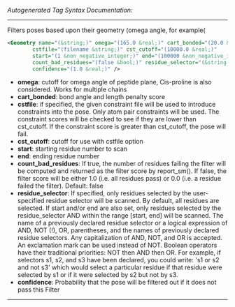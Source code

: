 <!-- THIS IS AN AUTOGENERATED FILE: Don't edit it directly, instead change the schema definition in the code itself. -->

_Autogenerated Tag Syntax Documentation:_

---
Filters poses based upon their geometry (omega angle, for example(

```xml
<Geometry name="(&string;)" omega="(165.0 &real;)" cart_bonded="(20.0 &real;)"
        cstfile="(filename &string;)" cst_cutoff="(10000.0 &real;)"
        start="(1 &non_negative_integer;)" end="(100000 &non_negative_integer;)"
        count_bad_residues="(false &bool;)" residue_selector="(&string;)"
        confidence="(1.0 &real;)" />
```

-   **omega**: cutoff for omega angle of peptide plane, Cis-proline is also considered. Works for multiple chains
-   **cart_bonded**: bond angle and length penalty score
-   **cstfile**: if specified, the given constraint file will be used to introduce constraints into the pose. Only atom pair constraints will be used. The constraint scores will be checked to see if they are lower than cst_cutoff. If the constraint score is greater than cst_cutoff, the pose will fail.
-   **cst_cutoff**: cutoff for use with cstfile option
-   **start**: starting residue number to scan
-   **end**: ending residue number
-   **count_bad_residues**: If true, the number of residues failing the filter will be computed and returned as the filter score by report_sm(). If false, the filter score will be either 1.0 (i.e. all residues pass) or 0.0 (i.e. a residue failed the filter). Default: false
-   **residue_selector**: If specified, only residues selected by the user-specified residue selector will be scanned. By default, all residues are selected. If start and/or end are also set, only residues selected by the residue_selector AND within the range [start, end] will be scanned. The name of a previously declared residue selector or a logical expression of AND, NOT (!), OR, parentheses, and the names of previously declared residue selectors. Any capitalization of AND, NOT, and OR is accepted. An exclamation mark can be used instead of NOT. Boolean operators have their traditional priorities: NOT then AND then OR. For example, if selectors s1, s2, and s3 have been declared, you could write: 's1 or s2 and not s3' which would select a particular residue if that residue were selected by s1 or if it were selected by s2 but not by s3.
-   **confidence**: Probability that the pose will be filtered out if it does not pass this Filter

---
